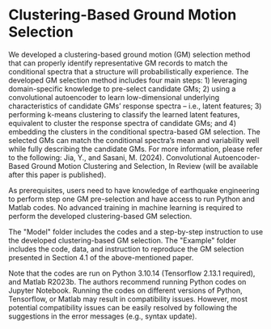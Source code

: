 # Clustering-Based Ground Motion Selection 
We developed a clustering-based ground motion (GM) selection method that can properly identify representative GM records to match the conditional spectra that a structure will probabilistically experience. The developed GM selection method includes four main steps: 1) leveraging domain-specific knowledge to pre-select candidate GMs; 2) using a convolutional autoencoder to learn low-dimensional underlying characteristics of candidate GMs’ response spectra – i.e., latent features; 3) performing k-means clustering to classify the learned latent features, equivalent to cluster the response spectra of candidate GMs; and 4) embedding the clusters in the conditional spectra-based GM selection. The selected GMs can match the conditional spectra’s mean and variability well while fully describing the candidate GMs.
For more information, please refer to the following:
Jia, Y., and Sasani, M. (2024). Convolutional Autoencoder-Based Ground Motion Clustering and Selection, In Review (will be available after this paper is published). 

As prerequisites, users need to have knowledge of earthquake engineering to perform step one GM pre-selection and have access to run Python and Matlab codes. No advanced training in machine learning is required to perform the developed clustering-based GM selection. 

The "Model" folder includes the codes and a step-by-step instruction to use the developed clustering-based GM selection. The "Example" folder includes the code, data, and instruction to reproduce the GM selection presented in Section 4.1 of the above-mentioned paper.

Note that the codes are run on Python 3.10.14 (Tensorflow 2.13.1 required), and Matlab R2023b. The authors recommend running Python codes on Jupyter Notebook. Running the codes on different versions of Python, Tensorflow, or Matlab may result in compatibility issues. However, most potential compatibility issues can be easily resolved by following the suggestions in the error messages (e.g., syntax update).
